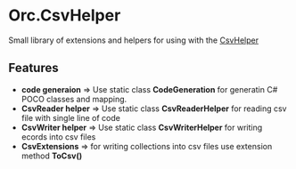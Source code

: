 # Orc.CsvHelper

Small library of extensions and helpers for using with the [CsvHelper](http://joshclose.github.io/CsvHelper)

## Features

* **code generaion** => Use static class **CodeGeneration** for generatin C# POCO classes and mapping.
* **CsvReader helper** => Use static class **CsvReaderHelper** for reading csv file with single line of code
* **CsvWriter helper** => Use static class **CsvWriterHelper** for writing ecords into csv files
* **CsvExtensions** => for writing collections into csv files use extension method **ToCsv()**


